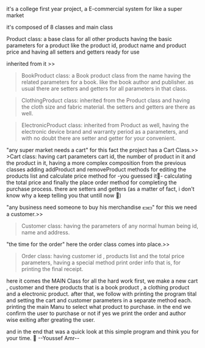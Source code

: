 it's a college first year project, a E-commercial system for like a super market 

it's composed of 8 classes and main class

Product class: a base class for all other products having the basic parameters for a product 
      like the product id, product name and product price and having all setters and getters ready for use
      
  inherited from it >>
  
  > BookProduct class: a Book product class from the name having the related parameters for a book.
    like the book author and publisher. as usual there are setters and getters for all parameters in that class.
  
  > ClothingProduct class: inherited from the Product class and having the cloth size and fabric material. the setters and getters are there as well.
  
  > ElectronicProduct class: inherited from Product as well, having the electronic device brand and warranty period as a parameters, and with no doubt there are setter and getter for your convenient.

"any super market needs a cart"
for this fact the project has a Cart Class.>>
                >Cart class: having cart parameters cart id, the number of product in it and the product in it, having a more complex composition from the previous classes adding             addProduct and removeProduct methods for editing the products list and calculate price method for -you guessed it🥳- calculating the total price and finally the               place order method for completing the purchase process. there are setters and getters (as a matter of fact, i don't know why a keep telling you that untill now 🙂)

"any business need someone to buy his merchandise 💵💵"
for this we need a customer.>>
>Customer class: having the parameters of any normal human being id, name and address.

"the time for the order"
here the order class comes into place.>>
>Order class: having customer id , products list and the total price parameters, having a special method print order info that is, for printing the final receipt.



here it comes the MAIN Class for all the hard work
      first, we make a new cart , customer and there products that is a book product
      , a clothing product and a electronic product.
      after that, we follow with printing the program tital and setting the cart and customer parameters in a separate method each.
      printing the main Manu to select what product to purchase.
      in the end we confirm the user to purchase or not if yes we print the order and author wise exiting after greating the user.

and in the end that was a quick look at this simple program and think you for your time. 🤝
                                                                                                                                                            --Youssef Amr--
